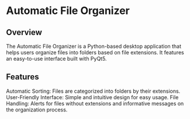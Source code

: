 # Automatic File Organizer
## Overview
  The Automatic File Organizer is a Python-based desktop application that helps users organize files into folders based on file extensions. It features an easy-to-use interface built with PyQt5.
## Features
  Automatic Sorting: Files are categorized into folders by their extensions.
  User-Friendly Interface: Simple and intuitive design for easy usage.
  File Handling: Alerts for files without extensions and informative messages on the organization process.
